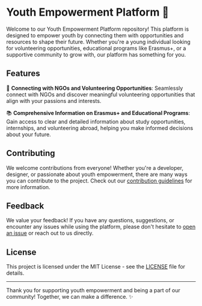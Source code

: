# Youth Empowerment Platform 🚀

Welcome to our Youth Empowerment Platform repository! This platform is designed to empower youth by connecting them with opportunities and resources to shape their future. Whether you're a young individual looking for volunteering opportunities, educational programs like Erasmus+, or a supportive community to grow with, our platform has something for you.

## Features

🤝 **Connecting with NGOs and Volunteering Opportunities**: Seamlessly connect with NGOs and discover meaningful volunteering opportunities that align with your passions and interests.

📚 **Comprehensive Information on Erasmus+ and Educational Programs**: Gain access to clear and detailed information about study opportunities, internships, and volunteering abroad, helping you make informed decisions about your future.

## Contributing

We welcome contributions from everyone! Whether you're a developer, designer, or passionate about youth empowerment, there are many ways you can contribute to the project. Check out our [contribution guidelines](CONTRIBUTING.md) for more information.

## Feedback

We value your feedback! If you have any questions, suggestions, or encounter any issues while using the platform, please don't hesitate to [open an issue](../../issues) or reach out to us directly.

## License

This project is licensed under the MIT License - see the [LICENSE](LICENSE) file for details.

---

Thank you for supporting youth empowerment and being a part of our community! Together, we can make a difference. ✨
